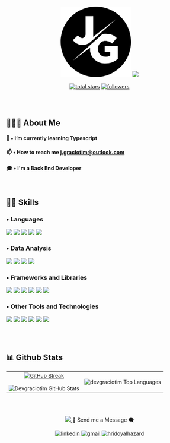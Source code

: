 <p align="center">
   <img src="https://github.com/devgraciotim/devgraciotim/blob/main/jg.png" width="190" > 
   <a href="https://github.com/DenverCoder1/readme-typing-svg">
    <img src="https://readme-typing-svg.herokuapp.com?font=Cairo+Play&color=D3D3D3&size=50&center=true&vCenter=true&width=900&height=100&lines=-+Hello!+-;-+I'm+João+Graciotim+-;-+Back+End+Developer+-;-+Focused+on+Learning+-">
  </a>
</p>
<p align="center">
 <a href="https://github.com/devgraciotim?tab=repositories&sort=stargazers">
    <img alt="total stars" title="Total stars on GitHub" src="https://custom-icon-badges.demolab.com/github/stars/devgraciotim?color=FFD700&style=for-the-badge&labelColor=grey&logo=star"/></a>
  <a href="https://github.com/devgraciotim?tab=followers">
    <img alt="followers" title="Follow me on Github" src="https://custom-icon-badges.demolab.com/github/followers/devgraciotim?color=3CB371&labelColor=greyba&style=for-the-badge&logo=person-add&label=Follow&logoColor=white"/></a>
</p>

<br><br>

## 🧑🏻‍💻 About Me 

#### 🌱 • I’m currently learning Typescript

#### 📫 • How to reach me **j.graciotim@outlook.com**

#### 🎓 • I'm a Back End Developer

<br>

## 🥷🏻 Skills

### • Languages

<span> 
  <img src="https://img.shields.io/badge/C-00599C?style=for-the-badge&logo=c&logoColor=white">
  <img src="https://img.shields.io/badge/Java-ED8B00?style=for-the-badge&logo=java&logoColor=white">
  <img src="https://img.shields.io/badge/JavaScript-F7DF1E?style=for-the-badge&logo=javascript&logoColor=black">
  <img src="https://img.shields.io/badge/TypeScript-3178C6?style=for-the-badge&logo=typescript&logoColor=white">
  <img src="https://img.shields.io/badge/PHP-777BB4?style=for-the-badge&logo=php&logoColor=white">
</span>


### • Data Analysis

<span>
    <img src="https://img.shields.io/badge/MySQL-grey?style=for-the-badge&logo=mysql&logoColor=white">
    <img src="https://img.shields.io/badge/PostgreSQL-336791?style=for-the-badge&logo=postgresql&logoColor=white">
    <img src="https://img.shields.io/badge/SQLite-003B57?style=for-the-badge&logo=sqlite&logoColor=white">
    <img src="https://img.shields.io/badge/MongoDB-47A248?style=for-the-badge&logo=mongodb&logoColor=white">
</span>

### • Frameworks and Libraries
<span>
    <img src="https://img.shields.io/badge/Node.js-339933?style=for-the-badge&logo=node.js&logoColor=white">
    <img src="https://img.shields.io/badge/Express-000000?style=for-the-badge&logo=express&logoColor=white">
    <img src="https://img.shields.io/badge/React-61DAFB?style=for-the-badge&logo=react&logoColor=white">
    <img src="https://img.shields.io/badge/Angular-DD0031?style=for-the-badge&logo=angular&logoColor=white">
    <img src="https://img.shields.io/badge/Spring_Boot-6DB33F?style=for-the-badge&logo=spring-boot&logoColor=white">
    <img src="https://img.shields.io/badge/Laravel-FF2D20?style=for-the-badge&logo=laravel&logoColor=white">
</span>


### • Other Tools and Technologies 

<span>
      <img src="https://camo.githubusercontent.com/af0e21565bb0b470d22f431690bf0c21886891bbdc5b05d98a4ad1edb8432861/68747470733a2f2f696d672e736869656c64732e696f2f7374617469632f76313f7374796c653d666f722d7468652d6261646765266d6573736167653d5472656c6c6f26636f6c6f723d303035324343266c6f676f3d5472656c6c6f266c6f676f436f6c6f723d464646464646266c6162656c3d" width = 92px>
  <img src="https://img.shields.io/badge/Git-F05032?style=for-the-badge&logo=git&logoColor=white">
  <img src="https://img.shields.io/badge/Xampp-F37623?style=for-the-badge&logo=xampp&logoColor=white">
   <img src="https://camo.githubusercontent.com/e2be4ababd73d83d70315faeb8b5463d91f674c20e83651e8a2c6ce56843b510/68747470733a2f2f696d672e736869656c64732e696f2f7374617469632f76313f7374796c653d666f722d7468652d6261646765266d6573736167653d4669676d6126636f6c6f723d463234453145266c6f676f3d4669676d61266c6f676f436f6c6f723d464646464646266c6162656c3d">
   <img src="https://img.shields.io/badge/sublime_text-%23575757.svg?&style=for-the-badge&logo=sublime-text&logoColor=important">
   <img src="https://img.shields.io/badge/PostMan-F37623?style=for-the-badge&logo=postman&logoColor=white">
</span>

<br><br>

## 📊 Github Stats

<p align="center">
  <!--- stats (start) -->
<table align="center">
<tr border="none">
<td align="center">
   <a href="https://git.io/streak-stats">
    <img src="https://streak-stats.demolab.com?user=devgraciotim&theme=shadow-purple&hide_border=true&excludeDaysLabel=EB5454" alt="GitHub Streak" width = 700px />
  </a>
  <br></br>
 <img src="https://github-readme-stats.vercel.app/api?username=devgraciotim&show_icons=true&count_private=true&bg_color=00000000&title_color=8A2BE2&text_color=cfcfcf&icon_color=8A2BE2&hide_border=true" alt="Devgraciotim GitHub Stats" width = 700px />
</td>
<td align="center">
   <img src="https://github-readme-stats.vercel.app/api/top-langs/?username=devgraciotim&langs_count=10&bg_color=00000000&title_color=8A2BE2&text_color=cfcfcf&icon_color=8A2BE2&hide_border=true" alt="devgraciotim Top Languages" width = 500px />
  </td>
</tr>
</table>

<br><br>

<p align="center">
   <a href="https://github.com/DenverCoder1/readme-typing-svg">
    <img src="https://readme-typing-svg.herokuapp.com?font=Cairo+Play&color=D3D3D3&size=40&center=true&vCenter=true&width=1000&height=80&lines=-+Hey,+Do+You+Want+to+Talk+to+Me?+-;-+Contact+Profiles+Below+-;-+I+Hope+You+Liked+My+Profile!+ッ+-;++;">
  </a>
   💬 Send me a Message 🗨️
</p>
<p align="center">
  <a href="https://www.linkedin.com/in/joaograciotim/" target="_blank">
    <img src="https://user-images.githubusercontent.com/88904952/234979284-68c11d7f-1acc-4f0c-ac78-044e1037d7b0.png" alt="linkedin" height="50" width="50" />
  </a>
  <a href="mailto:j.graciotim@outlook.com" target="_blank">
    <img src="https://github.com/Mo-Alsehli/Mo-Alsehli/assets/98949843/6d935082-a6bb-4f5d-be13-87b821d8421c" alt="gmail" height="50" width="50" />
  </a>
  <a href="https://www.instagram.com/joao_graciotim/" target="_blank">
    <img src="https://raw.githubusercontent.com/rahuldkjain/github-profile-readme-generator/master/src/images/icons/Social/instagram.svg" alt="hridoyalhazard" height="50" width="50" />
  </a>
</p>
<h1 align="center"></h1>
